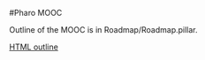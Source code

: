 #Pharo MOOC

Outline of the MOOC is in Roadmap/Roadmap.pillar.

[HTML outline](https://ci.inria.fr/pharo-contribution/job/PharoMooc/lastSuccessfulBuild/artifact/book-result/Roadmap/Roadmap.html)
